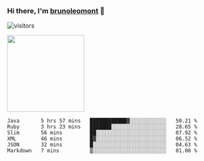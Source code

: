 ### Hi there, I'm [brunoleomont](https://www.linkedin.com/in/brunoleomont/) 👋

![visitors](https://visitor-badge.glitch.me/badge?page_id=page.id)

<img height="180em" src="https://github-readme-stats.vercel.app/api?username=brunoleomont&show_icons=true&hide_border=true&&count_private=true&include_all_commits=true" />

<!--START_SECTION:waka-->

```text
Java       5 hrs 57 mins   ████████████▓░░░░░░░░░░░░   50.21 %
Ruby       3 hrs 23 mins   ███████░░░░░░░░░░░░░░░░░░   28.65 %
Slim       56 mins         ██░░░░░░░░░░░░░░░░░░░░░░░   07.92 %
XML        46 mins         █▓░░░░░░░░░░░░░░░░░░░░░░░   06.52 %
JSON       32 mins         █░░░░░░░░░░░░░░░░░░░░░░░░   04.63 %
Markdown   7 mins          ▒░░░░░░░░░░░░░░░░░░░░░░░░   01.00 %
```

<!--END_SECTION:waka-->

<!--
**brunoleomont/brunoleomont** is a ✨ _special_ ✨ repository because its `README.md` (this file) appears on your GitHub profile.

Here are some ideas to get you started:

- 🔭 I’m currently working on ...
- 🌱 I’m currently learning ...
- 👯 I’m looking to collaborate on ...
- 🤔 I’m looking for help with ...
- 💬 Ask me about ...
- 📫 How to reach me: ...
- 😄 Pronouns: ...
- ⚡ Fun fact: ...
-->

